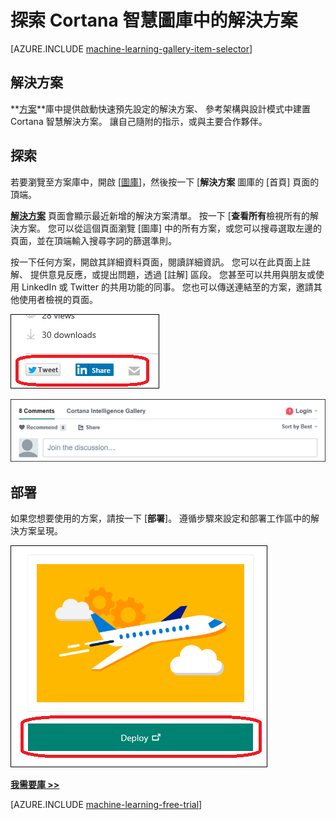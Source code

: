 <properties
    pageTitle="Cortana 智慧庫解決方案 |Microsoft Azure"
    description="探索 Cortana 智慧圖庫中的解決方案。"
    services="machine-learning"
    documentationCenter=""
    authors="garyericson"
    manager="jhubbard"
    editor="cgronlun"/>

<tags
    ms.service="machine-learning"
    ms.workload="data-services"
    ms.tgt_pltfrm="na"
    ms.devlang="na"
    ms.topic="article"
    ms.date="10/13/2016"
    ms.author="roopalik;garye"/>


# <a name="discover-solutions-in-the-cortana-intelligence-gallery"></a>探索 Cortana 智慧圖庫中的解決方案

[AZURE.INCLUDE [machine-learning-gallery-item-selector](../../includes/machine-learning-gallery-item-selector.md)]

## <a name="solutions"></a>解決方案

**[方案](https://gallery.cortanaintelligence.com/solutions)**庫中提供啟動快速預先設定的解決方案、 參考架構與設計模式中建置 Cortana 智慧解決方案。
讓自己隨附的指示，或與主要合作夥伴。  


## <a name="discover"></a>探索

  若要瀏覽至方案庫中，開啟 [[圖庫](http://gallery.cortanaintelligence.com)]，然後按一下 [**解決方案**
圖庫的 [首頁] 頁面的頂端。

 **[解決方案](https://gallery.cortanaintelligence.com/solutions)**
頁面會顯示最近新增的解決方案清單。
按一下 [**查看所有**檢視所有的解決方案。
您可以從這個頁面瀏覽 [圖庫] 中的所有方案，或您可以搜尋選取左邊的頁面，並在頂端輸入搜尋字詞的篩選準則。

 按一下任何方案，開啟其詳細資料頁面，閱讀詳細資訊。 您可以在此頁面上註解、 提供意見反應，或提出問題，透過 [註解] 區段。 您甚至可以共用與朋友或使用 LinkedIn 或 Twitter 的共用功能的同事。 您也可以傳送連結至的方案，邀請其他使用者檢視的頁面。

![與朋友分享此項目](media\machine-learning-gallery-how-to-use-contribute-publish\share-links.png)

![新增您自己的註解](media\machine-learning-gallery-how-to-use-contribute-publish\comments.png)

## <a name="deploy"></a>部署

如果您想要使用的方案，請按一下 [**部署**]。 遵循步驟來設定和部署工作區中的解決方案呈現。

![部署庫解決方案](media\machine-learning-gallery-solutions\deploy-solution.png)



**[我需要庫 >>](http://gallery.cortanaintelligence.com)**

[AZURE.INCLUDE [machine-learning-free-trial](../../includes/machine-learning-free-trial.md)]
